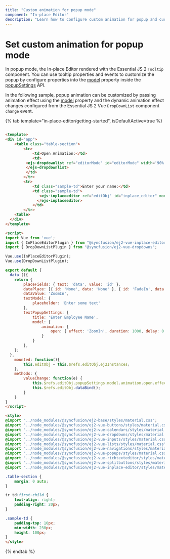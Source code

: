 ```yaml
---
title: "Custom animation for popup mode"
component: "In-place Editor"
description: "Learn how to configure custom animation for popup and customize it dynamically in the Essential JS 2 Vue In-place Editor component."
---
```


# Set custom animation for popup mode

In popup mode, the In-place Editor rendered with the Essential JS 2 `Tooltip` component. You can use tooltip properties and events to customize the popup by configure properties into the [model](../../api/inplace-editor/popupSettings/#model) property inside the [popupSettings](../../api/inplace-editor/popupSettings/) API.

In the following sample, popup animation can be customized by passing animation effect using the [model](../../api/inplace-editor/popupSettings/#model) property and the dynamic animation effect changes configured from the Essential JS 2 Vue `DropDownList` component `change` event.

{% tab template="in-place-editor/getting-started", isDefaultActive=true %}

```html

<template>
<div id="app">
    <table class="table-section">
        <tr>
            <td>Open Animation:</td>
            <td>
         <ejs-dropdownlist ref="editorMode" id="editorMode" width='90%' :dataSource='dataPlace' :change='valueChange' :value='dataValue' :fields='placeFields'>
         </ejs-dropdownlist>
         </td>
        </tr>
        <tr>
            <td class="sample-td">Enter your name:</td>
            <td class="sample-td">
               <ejs-inplaceeditor ref="editObj" id="inplace_editor" mode="Popup" type="Text" value="Andrew" submitOnEnter= "true" :model="textModel" :popupSettings=textPopupSettings>
              </ejs-inplaceeditor>
            </td>
        </tr>
    <table>
  </div>
</template>

<script>
import Vue from 'vue';
import { InPlaceEditorPlugin } from "@syncfusion/ej2-vue-inplace-editor";
import { DropDownListPlugin } from "@syncfusion/ej2-vue-dropdowns";

Vue.use(InPlaceEditorPlugin);
Vue.use(DropDownListPlugin);

export default {
  data (){
    return {
        placeFields: { text: 'data', value: 'id' },
        dataPlace: [{ id: 'None', data: 'None' }, { id: 'FadeIn', data: 'FadeIn' }, { id: 'FadeZoomIn', data: 'FadeZoomIn'}, { id: 'ZoomIn', data: 'ZoomIn' }],
        dataValue: 'ZoomIn',
        textModel: {
            placeholder: 'Enter some text'
        },
        textPopupSettings: {
            title: 'Enter Employee Name',
            model: {
                animation: {
                    open: { effect: 'ZoomIn', duration: 1000, delay: 0 }
                }
            }
        },
    };
  },
    mounted: function(){
        this.editObj = this.$refs.editObj.ej2Instances;
    },
    methods: {
        valueChange: function(e) {
            this.$refs.editObj.popupSettings.model.animation.open.effect = e.value;
            this.$refs.editObj.dataBind();
        }
    }
}
</script>

<style>
@import "../node_modules/@syncfusion/ej2-base/styles/material.css";
@import "../node_modules/@syncfusion/ej2-vue-buttons/styles/material.css";
@import "../node_modules/@syncfusion/ej2-vue-calendars/styles/material.css";
@import "../node_modules/@syncfusion/ej2-vue-dropdowns/styles/material.css";
@import "../node_modules/@syncfusion/ej2-vue-inputs/styles/material.css";
@import "../node_modules/@syncfusion/ej2-vue-lists/styles/material.css";
@import "../node_modules/@syncfusion/ej2-vue-navigations/styles/material.css";
@import "../node_modules/@syncfusion/ej2-vue-popups/styles/material.css";
@import "../node_modules/@syncfusion/ej2-vue-richtexteditor/styles/material.css";
@import "../node_modules/@syncfusion/ej2-vue-splitbuttons/styles/material.css";
@import "../node_modules/@syncfusion/ej2-vue-inplace-editor/styles/material.css";

.table-section {
    margin: 0 auto;
}

tr td:first-child {
    text-align: right;
    padding-right: 20px;
}

.sample-td {
    padding-top: 10px;
    min-width: 230px;
    height: 100px;
}
</style>
```

{% endtab %}